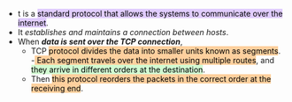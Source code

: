 - t is a <mark style="background: #D2B3FFA6;">standard protocol that allows the systems to communicate over the internet</mark>.
- It *establishes and maintains a connection between hosts*.
- When ***data is sent over the TCP connection***,
	- TCP <mark style="background: #FFB86CA6;">protocol divides the data into smaller units known as segments</mark>.
	-<mark style="background: #FFB86CA6;"> Each segment travels over the internet using multiple routes</mark>, and <mark style="background: #BBFABBA6;">they arrive in different orders at the destination</mark>.
	- Then <mark style="background: #FFB86CA6;">this protocol reorders the packets in the correct order at the receiving end</mark>.